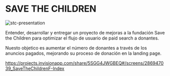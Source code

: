 # SAVE THE CHILDREN
![stc-presentation](https://user-images.githubusercontent.com/32856133/38584082-d4ceace0-3cda-11e8-9b96-d1f10af0a17f.jpg)

Entender, desarrollar y entregar un proyecto de mejoras a la fundación Save the Children para optimizar el flujo de usuario de paid search a donantes.

Nuesto objetico es aumentar el número de donantes a través de los anuncios pagados, mejorando su proceso de donación en la landing page.

https://projects.invisionapp.com/share/5SGG4JWGBEQ#/screens/286947039_SaveTheChildrenF-Index
